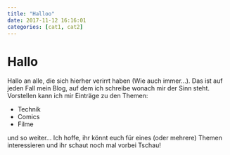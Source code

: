 ```yaml
---
title: "Halloo"
date: 2017-11-12 16:16:01
categories: [cat1, cat2]
---
```

# Hallo
Hallo an alle, die sich hierher verirrt haben (Wie auch immer...). 
Das ist auf jeden Fall mein Blog, auf dem ich schreibe wonach mir der Sinn steht. 
Vorstellen kann ich mir Einträge zu den Themen:
* Technik
* Comics
* Filme

und so weiter...
Ich hoffe, ihr könnt euch für eines (oder mehrere) Themen interessieren und ihr schaut noch mal vorbei
Tschau!
